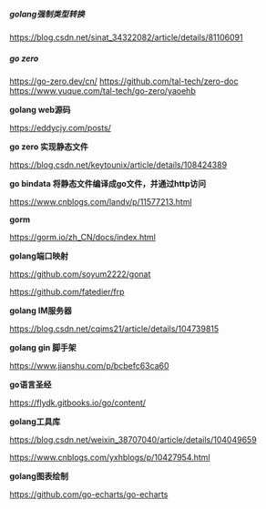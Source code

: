 ##### golang强制类型转换

https://blog.csdn.net/sinat_34322082/article/details/81106091

##### go zero

https://go-zero.dev/cn/
https://github.com/tal-tech/zero-doc
https://www.yuque.com/tal-tech/go-zero/yaoehb

**golang web源码**

https://eddycjy.com/posts/

**go zero 实现静态文件**

https://blog.csdn.net/keytounix/article/details/108424389

**go bindata 将静态文件编译成go文件，并通过http访问**

https://www.cnblogs.com/landv/p/11577213.html

**gorm**

https://gorm.io/zh_CN/docs/index.html

**golang端口映射**

https://github.com/soyum2222/gonat

https://github.com/fatedier/frp

**golang IM服务器**

https://blog.csdn.net/cqims21/article/details/104739815

**golang gin 脚手架**

https://www.jianshu.com/p/bcbefc63ca60

**go语言圣经**

https://flydk.gitbooks.io/go/content/

**golang工具库**

https://blog.csdn.net/weixin_38707040/article/details/104049659

https://www.cnblogs.com/yxhblogs/p/10427954.html

**golang图表绘制**

https://github.com/go-echarts/go-echarts